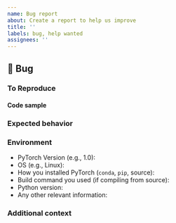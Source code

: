 ```yaml
---
name: Bug report
about: Create a report to help us improve
title: ''
labels: bug, help wanted
assignees: ''
---
```


## 🐛 Bug

<!-- A clear and concise description of what the bug is. -->

### To Reproduce

<!-- If you have a code sample, error messages, stack traces, please provide it here as well -->

#### Code sample

<!-- Ideally attach a minimal code sample to reproduce the decried issue.
Minimal means having the shortest code but still preserving the bug. -->

### Expected behavior

<!-- A clear and concise description of what you expected to happen. -->

### Environment

- PyTorch Version (e.g., 1.0):
- OS (e.g., Linux):
- How you installed PyTorch (`conda`, `pip`, source):
- Build command you used (if compiling from source):
- Python version:
- Any other relevant information:

### Additional context

<!-- Add any other context about the problem here. -->
